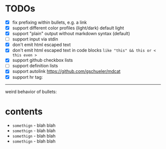# TODOs

* [x] fix prefixing within bullets, e.g. a link
* [x] support different color profiles (light/dark) default light
* [x] support "plain" output without markdown syntax (default)
* [ ] support input via stdin
* [x] don't emit html escaped text
* [x] don't emit html escaped text in code blocks `like "this" && this or < this even > `
* [x] support github checkbox lists
* [ ] support definition lists
* [x] support autolink https://github.com/gschueler/mdcat
* [x] support hr tag:

---


weird behavior of bullets:

# contents

* `somethign` - blah blah
* `somethign` - blah blah
* `somethign` - blah blah
* `somethign` - blah blah

